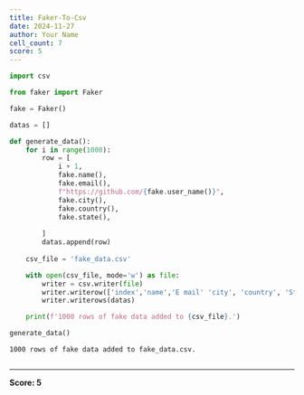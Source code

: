 ```yaml
---
title: Faker-To-Csv
date: 2024-11-27
author: Your Name
cell_count: 7
score: 5
---
```


```python
import csv
```


```python
from faker import Faker
```


```python
fake = Faker()
```


```python
datas = []
```


```python
def generate_data():
    for i in range(1000):
        row = [
            i + 1,
            fake.name(),
            fake.email(),
            f"https://github.com/{fake.user_name()}",
            fake.city(),
            fake.country(),
            fake.state(),  
            
        ]
        datas.append(row)
    
    csv_file = 'fake_data.csv'

    with open(csv_file, mode='w') as file:
        writer = csv.writer(file)
        writer.writerow(['index','name','E mail' 'city', 'country', 'State', 'Github Link', 'phone_number'])
        writer.writerows(datas)

    print(f'1000 rows of fake data added to {csv_file}.')
```


```python
generate_data()

```

    1000 rows of fake data added to fake_data.csv.



```python

```


---
**Score: 5**
